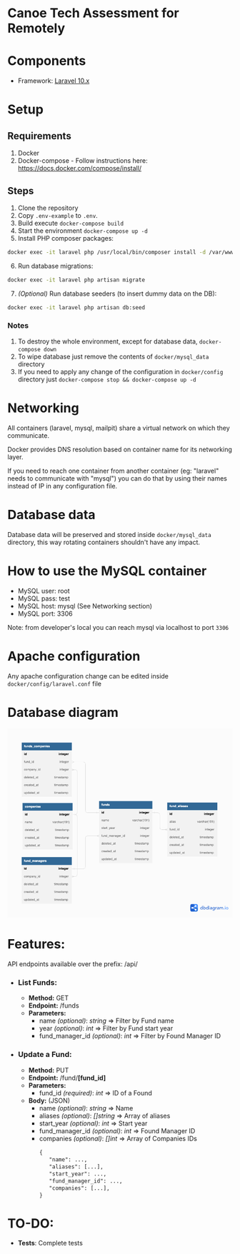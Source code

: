 # Canoe Tech Assessment for Remotely

# Components

- Framework: [Laravel 10.x](https://laravel.com/docs/10.x)

# Setup
## Requirements
1. Docker
1. Docker-compose - Follow instructions here: https://docs.docker.com/compose/install/

## Steps
1. Clone the repository
2. Copy `.env-example` to `.env`.
3. Build execute `docker-compose build`
4. Start the environment `docker-compose up -d`
5. Install PHP composer packages:
```bash
docker exec -it laravel php /usr/local/bin/composer install -d /var/www/html
```
6. Run database migrations:
```bash
docker exec -it laravel php artisan migrate
```
7. _(Optional)_ Run database seeders (to insert dummy data on the DB):
```bash
docker exec -it laravel php artisan db:seed
```

### Notes
1. To destroy the whole environment, except for database data, `docker-compose down`
1. To wipe database just remove the contents of `docker/mysql_data` directory
1. If you need to apply any change of the configuration in `docker/config` directory just `docker-compose stop && docker-compose up -d`

# Networking
All containers (laravel, mysql, mailpit) share a virtual network on which they communicate.

Docker provides DNS resolution based on container name for its networking layer.

If you need to reach one container from another container (eg: "laravel" needs to communicate with "mysql") you can do that by using their names instead of IP in any configuration file.

# Database data
Database data will be preserved and stored inside `docker/mysql_data` directory, this way rotating containers shouldn't have any impact.

# How to use the MySQL container
* MySQL user: root
* MySQL pass: test
* MySQL host: mysql (See Networking section)
* MySQL port: 3306

Note: from developer's local you can reach mysql via localhost to port `3306`

# Apache configuration
Any apache configuration change can be edited inside `docker/config/laravel.conf` file

# Database diagram
[![Database Diagram](docs/Database%20Diagram.png)](https://dbdiagram.io/d/64904c9f02bd1c4a5eb64f1b)

# Features:

API endpoints available over the prefix: /api/

- ### List Funds:
    - **Method:** GET
    - **Endpoint:** /funds
    - **Parameters:**
        - name _(optional)_: _string_ => Filter by Fund name
        - year _(optional)_: _int_ => Filter by Fund start year
        - fund_manager_id _(optional)_: _int_ => Filter by Found Manager ID

- ### Update a Fund:
    - **Method:** PUT
    - **Endpoint:** /fund/**[fund_id]**
    - **Parameters:**
        - fund_id _(required)_: _int_ => ID of a Found
    - **Body:** (JSON)
      - name _(optional)_: _string_ => Name
      - aliases _(optional)_: _[]string_ => Array of aliases
      - start_year _(optional)_: _int_ => Start year
      - fund_manager_id _(optional)_: _int_ => Found Manager ID
      - companies _(optional)_: _[]int_ => Array of Companies IDs
          ```
          {
             "name": ...,
             "aliases": [...],
             "start_year": ...,
             "fund_manager_id": ...,
             "companies": [...],
          }
          ```
# TO-DO:

- **Tests**: Complete tests
